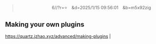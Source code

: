 
>　　　　　　　　6//?r=⭐　&d=2025/1/15 09:56:01　&b=m5x92zig
## Making your own plugins
https://quartz.jzhao.xyz/advanced/making-plugins
|
